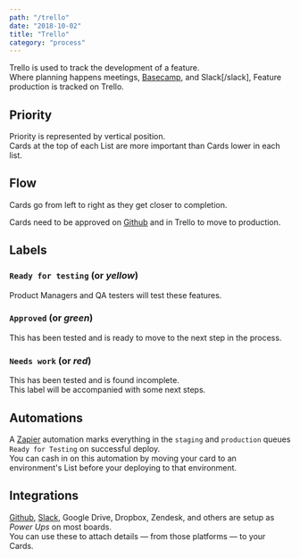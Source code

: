```yaml
---
path: "/trello"
date: "2018-10-02"
title: "Trello"
category: "process"
---
```


Trello is used to track the development of a feature.  
Where planning happens meetings, [Basecamp](/basecamp), and Slack[/slack],
Feature production is tracked on Trello.

## Priority
Priority is represented by vertical position.  
Cards at the top of each List are more important than Cards lower in each list.  

## Flow
Cards go from left to right as they get closer to completion.  

Cards need to be approved on [Github](/github) and in Trello to move to production.

## Labels

### `Ready for testing` (or *yellow*)
Product Managers and QA testers will test these features.

### `Approved` (or *green*)
This has been tested and is ready to move to the next step in the process.

### `Needs work` (or *red*)
This has been tested and is found incomplete.  
This label will be accompanied with some next steps.  

## Automations
A [Zapier](https://zapier.com/) automation marks everything in the `staging` and `production` queues `Ready for Testing` on successful deploy.  
You can cash in on this automation by moving your card to an environment's List before your deploying to that environment.

## Integrations
[Github](/github), [Slack](/slack), Google Drive, Dropbox, Zendesk, and others are setup as *Power Ups* on most boards.  
You can use these to attach details — from those platforms — to your Cards.
